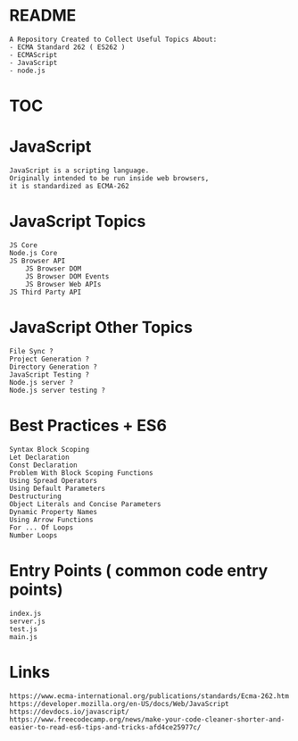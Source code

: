 # README
    A Repository Created to Collect Useful Topics About:
    - ECMA Standard 262 ( ES262 )
    - ECMAScript
    - JavaScript
    - node.js


# TOC


# JavaScript
    JavaScript is a scripting language.
    Originally intended to be run inside web browsers,
    it is standardized as ECMA-262

# JavaScript Topics
    JS Core
    Node.js Core
    JS Browser API
        JS Browser DOM
        JS Browser DOM Events
        JS Browser Web APIs
    JS Third Party API


# JavaScript Other Topics
    File Sync ?
    Project Generation ?
    Directory Generation ?
    JavaScript Testing ?
    Node.js server ?
    Node.js server testing ?


# Best Practices + ES6
    Syntax Block Scoping
    Let Declaration
    Const Declaration
    Problem With Block Scoping Functions
    Using Spread Operators
    Using Default Parameters
    Destructuring
    Object Literals and Concise Parameters
    Dynamic Property Names
    Using Arrow Functions
    For ... Of Loops
    Number Loops


# Entry Points ( common code entry points)
    index.js
    server.js
    test.js
    main.js


# Links
    https://www.ecma-international.org/publications/standards/Ecma-262.htm
    https://developer.mozilla.org/en-US/docs/Web/JavaScript
    https://devdocs.io/javascript/
    https://www.freecodecamp.org/news/make-your-code-cleaner-shorter-and-easier-to-read-es6-tips-and-tricks-afd4ce25977c/
    